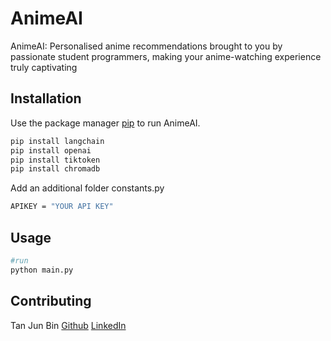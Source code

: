 # AnimeAI

AnimeAI: Personalised anime recommendations brought to you by passionate student programmers, making your anime-watching experience truly captivating

## Installation

Use the package manager [pip](https://pip.pypa.io/en/stable/) to run AnimeAI.

```bash
pip install langchain
pip install openai
pip install tiktoken
pip install chromadb
```
Add an additional folder constants.py
```bash
APIKEY = "YOUR API KEY"
```

## Usage

```python
#run 
python main.py
```

## Contributing
Tan Jun Bin
[Github](https://github.com/junbin-tan)
[LinkedIn](https://www.linkedin.com/in/tanjunbin/)

